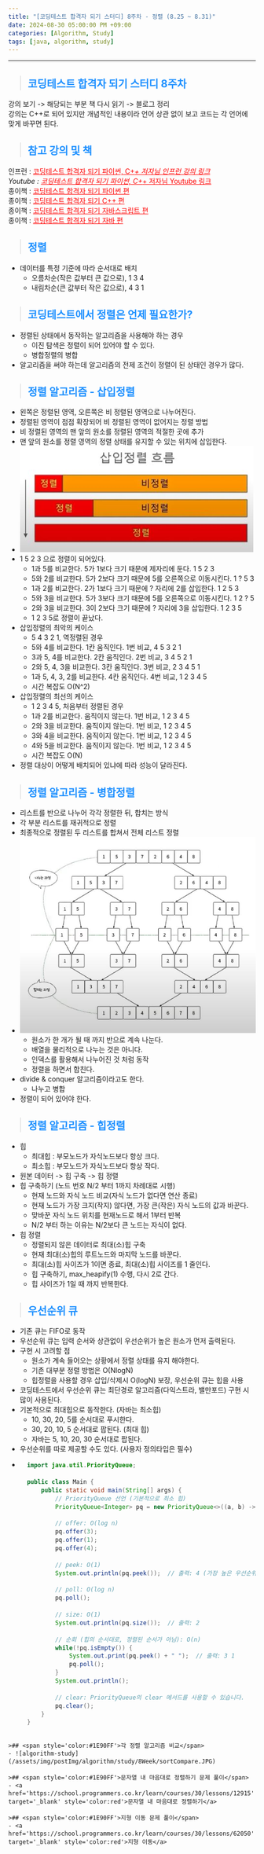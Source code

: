 ```yaml
---
title: "[코딩테스트 합격자 되기 스터디] 8주차 - 정렬 (8.25 ~ 8.31)"
date: 2024-08-30 05:00:00 PM +09:00
categories: [Algorithm, Study]
tags: [java, algorithm, study]
---
```

***

>## <span style='color:#1E90FF'>코딩테스트 합격자 되기 스터디 8주차</span>
강의 보기 -> 해당되는 부분 책 다시 읽기 -> 블로그 정리 <br>
강의는 C++로 되어 있지만 개념적인 내용이라 언어 상관 없이 보고 코드는 각 언어에 맞게 바꾸면 된다. <br>

>## <span style='color:#1E90FF'>참고 강의 및 책</span>
인프런 : <a href='https://inf.run/t92e1' target='_blank' style='color:red'>코딩테스트 합격자 되기 파이썬, C+_+ 저자님 인프런 강의 링크</a> <br>
Youtube : <a href='https://inf.run/t92e1' target='_blank' style='color:red'>코딩테스트 합격자 되기 파이썬, C+_+ 저자님 Youtube 링크</a> <br>
종이책 : <a href='https://product.kyobobook.co.kr/detail/S000210881884' target='_blank' style='color:red'>코딩테스트 합격자 되기 파이썬 편</a> <br>
종이책 : <a href='https://product.kyobobook.co.kr/detail/S000213087020' target='_blank' style='color:red'>코딩테스트 합격자 되기 C++ 편</a> <br>
종이책 : <a href='https://product.kyobobook.co.kr/detail/S000213641007' target='_blank' style='color:red'>코딩테스트 합격자 되기 자바스크립트 편</a> <br>
종이책 : <a href='https://product.kyobobook.co.kr/detail/S000212576322' target='_blank' style='color:red'>코딩테스트 합격자 되기 자바 편</a> <br>

>## <span style='color:#1E90FF'>정렬</span>
- 데이터를 특정 기준에 따라 순서대로 배치
    - 오름차순(작은 값부터 큰 값으로), 1 3 4
    - 내림차순(큰 값부터 작은 값으로), 4 3 1

>## <span style='color:#1E90FF'>코딩테스트에서 정렬은 언제 필요한가?</span>
- 정렬된 상태에서 동작하는 알고리즘을 사용해야 하는 경우
    - 이진 탐색은 정렬이 되어 있어야 할 수 있다.
    - 병합정렬의 병합
- 알고리즘을 써야 하는데 알고리즘의 전제 조건이 정렬이 된 상태인 경우가 많다.

>## <span style='color:#1E90FF'>정렬 알고리즘 - 삽입정렬</span>
- 왼쪽은 정렬된 영역, 오른쪽은 비 정렬된 영역으로 나누어진다.
- 정렬된 영역이 점점 확장되어 비 정렬된 영역이 없어지는 정렬 방법
- 비 정렬된 영역의 맨 앞의 원소를 정렬된 영역의 적절한 곳에 추가
- 맨 앞의 원소를 정렬 영역의 정렬 상태를 유지할 수 있는 위치에 삽입한다.
- ![algorithm-study](/assets/img/postImg/algorithm/study/8Week/insertionSort.JPG)
- 1 5 2 3 으로 정렬이 되어있다.
    - 1과 5를 비교한다. 5가 1보다 크기 때문에 제자리에 둔다. 1 5 2 3
    - 5와 2를 비교한다. 5가 2보다 크기 때문에 5를 오른쪽으로 이동시킨다. 1 ? 5 3
    - 1과 2를 비교한다. 2가 1보다 크기 때문에 ? 자리에 2를 삽입한다. 1 2 5 3
    - 5와 3을 비교한다. 5가 3보다 크기 때문에 5를 오른쪽으로 이동시킨다. 1 2 ? 5
    - 2와 3을 비교한다. 3이 2보다 크기 때문에 ? 자리에 3을 삽입한다. 1 2 3 5
    - 1 2 3 5로 정렬이 끝났다.
- 삽입정렬의 최악의 케이스
    - 5 4 3 2 1, 역정렬된 경우
    - 5와 4를 비교한다. 1칸 움직인다. 1번 비교, 4 5 3 2 1
    - 3과 5, 4를 비교한다. 2칸 움직인다. 2번 비교, 3 4 5 2 1
    - 2와 5, 4, 3을 비교한다. 3칸 움직인다. 3번 비교, 2 3 4 5 1
    - 1과 5, 4, 3, 2를 비교한다. 4칸 움직인다. 4번 비교, 1 2 3 4 5
    - 시간 복잡도 O(N^2)
- 삽입정렬의 최선의 케이스
    - 1 2 3 4 5, 처음부터 정렬된 경우
    - 1과 2를 비교한다. 움직이지 않는다. 1번 비교, 1 2 3 4 5
    - 2와 3을 비교한다. 움직이지 않는다. 1번 비교, 1 2 3 4 5
    - 3와 4을 비교한다. 움직이지 않는다. 1번 비교, 1 2 3 4 5
    - 4와 5을 비교한다. 움직이지 않는다. 1번 비교, 1 2 3 4 5
    - 시간 복잡도 O(N)
- 정렬 대상이 어떻게 배치되어 있냐에 따라 성능이 달라진다.

>## <span style='color:#1E90FF'>정렬 알고리즘 - 병합정렬</span>
- 리스트를 반으로 나누어 각각 정렬한 뒤, 합치는 방식
- 각 부분 리스트를 재귀적으로 정렬
- 최종적으로 정렬된 두 리스트를 합쳐서 전체 리스트 정렬
- ![algorithm-study](/assets/img/postImg/algorithm/study/8Week/mergeSort.JPG)
    - 원소가 한 개가 될 때 까지 반으로 계속 나눈다.
    - 배열을 물리적으로 나누는 것은 아니다.
    - 인덱스를 활용해서 나누어진 것 처럼 동작
    - 정렬을 하면서 합친다.
- divide & conquer 알고리즘이라고도 한다.
    - 나누고 병합
- 정렬이 되어 있어야 한다.

>## <span style='color:#1E90FF'>정렬 알고리즘 - 힙정렬</span>
- 힙
    - 최대힙 : 부모노드가 자식노드보다 항상 크다.
    - 최소힙 : 부모노드가 자식노드보다 항상 작다.
- 원본 데이터 -> 힙 구축 -> 힙 정렬
- 힙 구축하기 (노드 번호 N/2 부터 1까지 차례대로 시행)
    - 현재 노드와 자식 노드 비교(자식 노드가 없다면 연산 종료)
    - 현재 노드가 가장 크지(작지) 않다면, 가장 큰(작은) 자식 노드의 값과 바꾼다.
    - 맞바꾼 자식 노드 위치를 현재노드로 해서 1부터 반복
    - N/2 부터 하는 이유는 N/2보다 큰 노드는 자식이 없다.
- 힙 정렬
    - 정렬되지 않은 데이터로 최대(소)힙 구축
    - 현재 최대(소)힙의 루트노드와 마지막 노드를 바꾼다.
    - 최대(소)힙 사이즈가 1이면 종료, 최대(소)힙 사이즈를 1 줄인다.
    - 힙 구축하기, max_heapify(1) 수행, 다시 2로 간다.
    - 힙 사이즈가 1일 때 까지 반복한다.

>## <span style='color:#1E90FF'>우선순위 큐</span>
- 기존 큐는 FIFO로 동작
- 우선순위 큐는 입력 순서와 상관없이 우선순위가 높은 원소가 먼저 출력된다.
- 구현 시 고려할 점
    - 원소가 계속 들어오는 상황에서 정렬 상태를 유지 해야한다.
    - 기존 대부분 정렬 방법은 O(NlogN)
    - 힙정렬을 사용할 경우 삽입/삭제시 O(logN) 보장, 우선순위 큐는 힙을 사용
- 코딩테스트에서 우선순위 큐는 최단경로 알고리즘(다익스트라, 밸만포드) 구현 시 많이 사용된다.
- 기본적으로 최대힙으로 동작한다. (자바는 최소힙)
    - 10, 30, 20, 5를 순서대로 푸시한다.
    - 30, 20, 10, 5 순서대로 팝된다. (최대 힙)
    - 자바는 5, 10, 20, 30 순서대로 팝된다.
- 우선순위를 따로 제공할 수도 있다. (사용자 정의타입은 필수)
- ```java
    import java.util.PriorityQueue;
                                                                                        //
    public class Main {
        public static void main(String[] args) {
            // PriorityQueue 선언 (기본적으로 최소 힙)
            PriorityQueue<Integer> pq = new PriorityQueue<>((a, b) -> b - a); // 최대 힙을 위해 Comparator 사용
                                                                                                            //
            // offer: O(log n)
            pq.offer(3);
            pq.offer(1);
            pq.offer(4);
                                                                                                            //
            // peek: O(1)
            System.out.println(pq.peek());  // 출력: 4 (가장 높은 우선순위)
                                                                                                            //
            // poll: O(log n)
            pq.poll();
                                                                                                            //
            // size: O(1)
            System.out.println(pq.size());  // 출력: 2
                                                                                                            //
            // 순회 (힙의 순서대로, 정렬된 순서가 아님): O(n)
            while(!pq.isEmpty()) {
                System.out.print(pq.peek() + " ");  // 출력: 3 1
                pq.poll();
            }
            System.out.println();
                                                                                                            //
            // clear: PriorityQueue의 clear 메서드를 사용할 수 있습니다.
            pq.clear();
        }
    }
```

>## <span style='color:#1E90FF'>각 정렬 알고리즘 비교</span>
- ![algorithm-study](/assets/img/postImg/algorithm/study/8Week/sortCompare.JPG)

>## <span style='color:#1E90FF'>문자열 내 마음대로 정렬하기 문제 풀이</span>
- <a href='https://school.programmers.co.kr/learn/courses/30/lessons/12915' target='_blank' style='color:red'>문자열 내 마음대로 정렬하기</a>

>## <span style='color:#1E90FF'>지형 이동 문제 풀이</span>
- <a href='https://school.programmers.co.kr/learn/courses/30/lessons/62050' target='_blank' style='color:red'>지형 이동</a>
